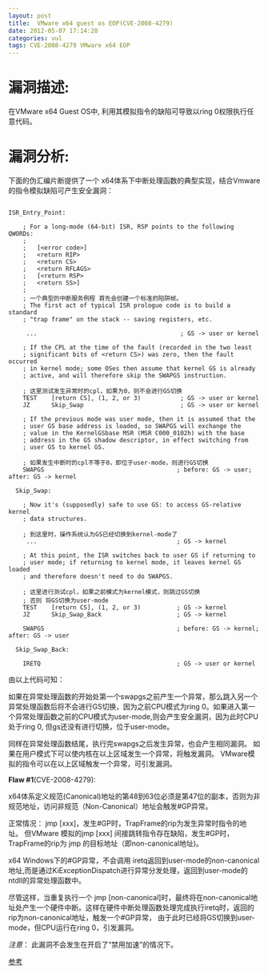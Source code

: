 ```yaml
---
layout: post
title:  VMware x64 guest os EOP(CVE-2008-4279)
date: 2012-05-07 17:14:28
categories: vul
tags: CVE-2008-4279 VMware x64 EOP
---
```


# 漏洞描述: 
在VMware x64 Guest OS中, 利用其模拟指令的缺陷可导致以ring 0权限执行任意代码。

# 漏洞分析: 

下面的伪汇编片断提供了一个 x64体系下中断处理函数的典型实现，结合Vmware的指令模拟缺陷可产生安全漏洞：  

```

ISR_Entry_Point:

    ; For a long-mode (64-bit) ISR, RSP points to the following QWORDs:
    ;
    ;   [<error code>]
    ;   <return RIP> 
    ;   <return CS> 
    ;   <return RFLAGS>
    ;   [<return RSP> 
    ;   <return SS>]
    ;
    ; 一个典型的中断服务例程 首先会创建一个标准的陷阱帧。
    ; The first act of typical ISR prologue code is to build a standard
    ; "trap frame" on the stack -- saving registers, etc.

     ...                                        ; GS -> user or kernel

    ; If the CPL at the time of the fault (recorded in the two least
    ; significant bits of <return CS>) was zero, then the fault occurred
    ; in kernel mode; some OSes then assume that kernel GS is already
    ; active, and will therefore skip the SWAPGS instruction.

    ; 这里测试发生异常时的cpl，如果为0，则不会进行GS切换
    TEST    [return CS], (1, 2, or 3)           ; GS -> user or kernel
    JZ      Skip_Swap                           ; GS -> user or kernel

    ; If the previous mode was user mode, then it is assumed that the
    ; user GS base address is loaded, so SWAPGS will exchange the
    ; value in the KernelGSbase MSR (MSR C000_0102h) with the base
    ; address in the GS shadow descriptor, in effect switching from
    ; user GS to kernel GS.

    ; 如果发生中断时的cpl不等于0，即位于user-mode，则进行GS切换
    SWAPGS                                     ; before: GS -> user; after: GS -> kernel

  Skip_Swap:

    ; Now it's (supposedly) safe to use GS: to access GS-relative kernel
    ; data structures.

    ; 到这里时，操作系统认为GS已经切换到kernel-mode了
     ...                                       ; GS -> kernel

    ; At this point, the ISR switches back to user GS if returning to
    ; user mode; if returning to kernel mode, it leaves kernel GS loaded
    ; and therefore doesn't need to do SWAPGS.

    ; 这里进行测试cpl，如果之前模式为kernel模式，则跳过GS切换
    ; 否则 将GS切换为user-mode
    TEST    [return CS], (1, 2, or 3)          ; GS -> kernel
    JZ      Skip_Swap_Back                     ; GS -> kernel

    SWAPGS                                     ; before: GS -> kernel; after: GS -> user

  Skip_Swap_Back:

    IRETQ                                      ; GS -> user or kernel
```
由以上代码可知：

如果在异常处理函数的开始处第一个swapgs之前产生一个异常，那么跳入另一个异常处理函数后将不会进行GS切换，因为之前CPU模式为ring 0。如果进入第一个异常处理函数之前的CPU模式为user-mode,则会产生安全漏洞，因为此时CPU处于ring 0, 但gs还没有进行切换，位于user-mode。

同样在异常处理函数结尾，执行完swapgs之后发生异常，也会产生相同漏洞。
如果在用户模式下可以使内核在以上区域发生一个异常，将触发漏洞。
VMware模拟的指令可以在以上区域触发一个异常，可引发漏洞。


**Flaw #1**(CVE-2008-4279): 

x64体系定义规范(Canonical)地址的第48到63位必须是第47位的副本，否则为非规范地址，访问非规范（Non-Canonical）地址会触发#GP异常。

正常情况： jmp [xxx]，发生#GP时，TrapFrame的rip为发生异常时指令的地址。
但VMware 模拟的jmp [xxx] 间接跳转指令存在缺陷，发生#GP时，TrapFrame的rip为
jmp 的目标地址（即non-canonical地址)。

x64 Windows下的#GP异常，不会调用 iretq返回到user-mode的non-canonical地址,而是通过KiExceptionDispatch进行异常分发处理，返回到user-mode的ntdll的异常处理函数中。

尽管这样，当重复执行一个 jmp [non-canonical]时，最终将在non-canonical地址处产生一个硬件中断。这样在硬件中断处理函数处理完成执行iretq时，返回的rip为non-canonical地址，触发一个#GP异常， 由于此时已经将GS切换到user-mode，但CPU运行在ring 0，引发漏洞。


*注意*： 此漏洞不会发生在开启了“禁用加速”的情况下。

[参考](http://lists.grok.org.uk/pipermail/full-disclosure/2008-October/064860.html)